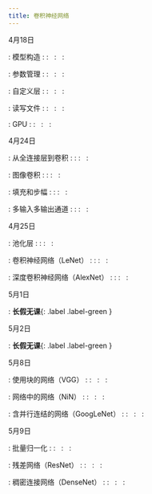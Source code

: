 ```yaml
---
title: 卷积神经网络
---
```


4月18日

: 模型构造
  : [<span class="iconfont icon-xiaoshuo-copy"></span>](https://zh-v2.d2l.ai/chapter_deep-learning-computation/model-construction.html)
  : &nbsp; 
  :  &nbsp; 
  :  &nbsp; 

: 参数管理
  : [<span class="iconfont icon-xiaoshuo-copy"></span>](https://zh-v2.d2l.ai/chapter_deep-learning-computation/parameters.html)
  : &nbsp; 
  :  &nbsp; 
  :  &nbsp; 

: 自定义层
  : [<span class="iconfont icon-xiaoshuo-copy"></span>](https://zh-v2.d2l.ai/chapter_deep-learning-computation/custom-layer.html)
  : &nbsp; 
  :  &nbsp; 
  :  &nbsp; 

: 读写文件
  : [<span class="iconfont icon-xiaoshuo-copy"></span>](https://zh-v2.d2l.ai/chapter_deep-learning-computation/read-write.html)
  : &nbsp; 
  :  &nbsp; 
  :  &nbsp; 

: GPU
  : [<span class="iconfont icon-xiaoshuo-copy"></span>](https://zh-v2.d2l.ai/chapter_deep-learning-computation/use-gpu.html)
  : &nbsp; 
  :  &nbsp; 
  :  &nbsp; 


4月24日

: 从全连接层到卷积
  : [<span class="iconfont icon-xiaoshuo-copy"></span>](https://zh-v2.d2l.ai/chapter_convolutional-neural-networks/why-conv.html)
  : [<span class="iconfont icon-KeynoteOutline"></span>](assets/pdfs/part-1_1.pdf)
  :  &nbsp; 
  :  &nbsp; 

: 图像卷积
  : [<span class="iconfont icon-xiaoshuo-copy"></span>](https://zh-v2.d2l.ai/chapter_convolutional-neural-networks/conv-layer.html)
  : [<span class="iconfont icon-KeynoteOutline"></span>](assets/pdfs/part-1_2.pdf)
  :  &nbsp; 
  :  &nbsp; 

: 填充和步幅
  : [<span class="iconfont icon-xiaoshuo-copy"></span>](https://zh-v2.d2l.ai/chapter_convolutional-neural-networks/padding-and-strides.html)
  : [<span class="iconfont icon-KeynoteOutline"></span>](assets/pdfs/part-1_3.pdf)
  :  &nbsp; 
  :  &nbsp; 

: 多输入多输出通道
  : [<span class="iconfont icon-xiaoshuo-copy"></span>](https://zh-v2.d2l.ai/chapter_convolutional-neural-networks/channels.html)
  : [<span class="iconfont icon-KeynoteOutline"></span>](assets/pdfs/part-1_4.pdf)
  :  &nbsp; 
  :  &nbsp; 


4月25日

: 池化层
  : [<span class="iconfont icon-xiaoshuo-copy"></span>](https://zh-v2.d2l.ai/chapter_convolutional-neural-networks/pooling.html)
  : [<span class="iconfont icon-KeynoteOutline"></span>](assets/pdfs/part-1_5.pdf)
  :  &nbsp; 
  :  &nbsp; 

: 卷积神经网络（LeNet）
  : [<span class="iconfont icon-xiaoshuo-copy"></span>](https://zh-v2.d2l.ai/chapter_convolutional-neural-networks/lenet.html)
  : [<span class="iconfont icon-KeynoteOutline"></span>](assets/pdfs/part-1_6.pdf)
  :  &nbsp; 
  :  &nbsp; 

: 深度卷积神经网络（AlexNet）
  : [<span class="iconfont icon-xiaoshuo-copy"></span>](https://zh-v2.d2l.ai/chapter_convolutional-modern/alexnet.html)
  : [<span class="iconfont icon-KeynoteOutline"></span>](assets/pdfs/part-1_7.pdf)
  :  &nbsp; 
  :  &nbsp; 


5月1日

: **长假无课**{: .label .label-green }

5月2日

: **长假无课**{: .label .label-green }

5月8日

: 使用块的网络（VGG）
  : [<span class="iconfont icon-xiaoshuo-copy"></span>](https://zh-v2.d2l.ai/chapter_convolutional-modern/vgg.html)
  : &nbsp; 
  :  &nbsp; 
  :  &nbsp; 

: 网络中的网络（NiN）
  : [<span class="iconfont icon-xiaoshuo-copy"></span>](https://zh-v2.d2l.ai/chapter_convolutional-modern/nin.html)
  : &nbsp; 
  :  &nbsp; 
  :  &nbsp; 

: 含并行连结的网络（GoogLeNet）
  : [<span class="iconfont icon-xiaoshuo-copy"></span>](https://zh-v2.d2l.ai/chapter_convolutional-modern/googlenet.html)
  : &nbsp; 
  :  &nbsp; 
  :  &nbsp; 


5月9日

: 批量归一化
  : [<span class="iconfont icon-xiaoshuo-copy"></span>](https://zh-v2.d2l.ai/chapter_convolutional-modern/batch-norm.html)
  : &nbsp; 
  :  &nbsp; 
  :  &nbsp; 

: 残差网络（ResNet）
  : [<span class="iconfont icon-xiaoshuo-copy"></span>](https://zh-v2.d2l.ai/chapter_convolutional-modern/resnet.html)
  : &nbsp; 
  :  &nbsp; 
  :  &nbsp; 

: 稠密连接网络（DenseNet）
  : [<span class="iconfont icon-xiaoshuo-copy"></span>](https://zh-v2.d2l.ai/chapter_convolutional-modern/densenet.html)
  : &nbsp; 
  :  &nbsp; 
  :  &nbsp; 

